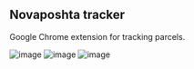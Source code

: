 ## Novaposhta tracker

Google Chrome extension for tracking parcels.

![image](https://github.com/user-attachments/assets/cecc1def-a238-44bf-a53f-a7326527bfb0)
![image](https://github.com/user-attachments/assets/be47bf56-8f63-48e6-9738-01decb7e2214)
![image](https://github.com/user-attachments/assets/0558379c-bfeb-447d-8f32-a2e91a062674)
